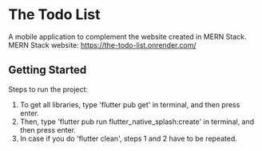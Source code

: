 # The Todo List
A mobile application to complement the website created in MERN Stack.
MERN Stack website: https://the-todo-list.onrender.com/

## Getting Started
Steps to run the project:
1. To get all libraries, type 'flutter pub get' in terminal, and then press enter.
2. Then, type 'flutter pub run flutter_native_splash:create' in terminal, and then press enter.
3. In case if you do 'flutter clean', steps 1 and 2 have to be repeated.